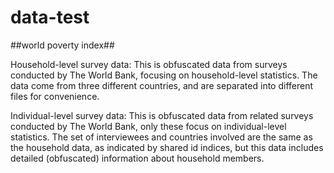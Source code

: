 # data-test
##world poverty index##

Household-level survey data: This is obfuscated data from surveys conducted by The World Bank, focusing on household-level statistics. The data come from three different countries, and are separated into different files for convenience.


Individual-level survey data: This is obfuscated data from related surveys conducted by The World Bank, only these focus on individual-level statistics. The set of interviewees and countries involved are the same as the household data, as indicated by shared id indices, but this data includes detailed (obfuscated) information about household members.
